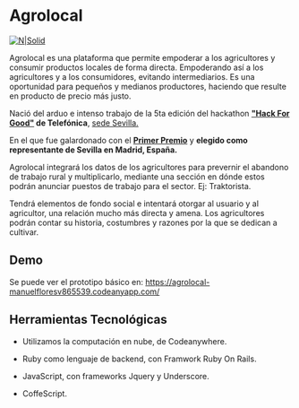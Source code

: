 # Agrolocal

[![N|Solid](https://pbs.twimg.com/media/C6z11mAWkAAhSRx.png:large)](https://agrolocal-manuelfloresv865539.codeanyapp.com/)

Agrolocal es una plataforma que permite empoderar a los agricultores y consumir productos locales de forma directa. Empoderando así a los agricultores y a los consumidores, evitando intermediarios. 
Es una oportunidad para pequeños y medianos productores, haciendo que resulte en producto de precio más justo.

Nació del arduo e intenso trabajo de la 5ta edición del hackathon **["Hack For Good"](https://hackforgood.net/) de Telefónica**, [sede Sevilla.](http://institucional.us.es/catedratel/?p=3027)

En el que fue galardonado con el **[Primer Premio](https://www.informatica.us.es/index.php/noticias/43-anuncios/1880-premios-hackforgood-sevilla-2017)** y **elegido como representante de Sevilla en Madrid, España.**

Agrolocal integrará los datos de los agricultores para prevernir el abandono de trabajo rural y multiplicarlo, mediante una sección en dónde estos podrán anunciar puestos de trabajo para el sector. Ej: Traktorista.

Tendrá elementos de fondo social e intentará otorgar al usuario y al agricultor, una relación mucho más directa y amena. Los agricultores podrán contar su historia, costumbres y razones por la que se dedican a cultivar.

## Demo
Se puede ver el prototipo básico en: https://agrolocal-manuelfloresv865539.codeanyapp.com/


## Herramientas Tecnológicas 

  - Utilizamos la computación en nube, de Codeanywhere. 

  - Ruby como lenguaje de backend, con Framwork Ruby On Rails.

  - JavaScript, con frameworks Jquery y Underscore.
  
  - CoffeScript.

